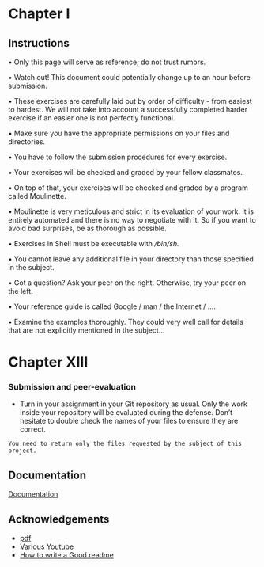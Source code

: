 
# Chapter I

## Instructions

• Only this page will serve as reference; do not trust rumors.

• Watch out! This document could potentially change up to an hour before submission.

• These exercises are carefully laid out by order of difficulty - from easiest to hardest.
We will not take into account a successfully completed harder exercise if an easier
one is not perfectly functional.

• Make sure you have the appropriate permissions on your files and directories.

• You have to follow the submission procedures for every exercise.

• Your exercises will be checked and graded by your fellow classmates.

• On top of that, your exercises will be checked and graded by a program called
Moulinette.

• Moulinette is very meticulous and strict in its evaluation of your work. It is entirely
automated and there is no way to negotiate with it. So if you want to avoid bad
surprises, be as thorough as possible.

• Exercises in Shell must be executable with */bin/sh.*

• You cannot leave any additional file in your directory than those specified in the
subject.

• Got a question? Ask your peer on the right. Otherwise, try your peer on the left.

• Your reference guide is called Google / man / the Internet / ....

• Examine the examples thoroughly. They could very well call for details that are
not explicitly mentioned in the subject...

# Chapter XIII

### Submission and peer-evaluation

* Turn in your assignment in your Git repository as usual. Only the work inside your repository will be evaluated during the defense. Don’t hesitate to double check the names of your files to ensure they are correct.

```
You need to return only the files requested by the subject of this
project.
```


## Documentation

[Documentation](https://github.com/beauhelmi/shell00)


## Acknowledgements

 - [pdf](https://cdn.intra.42.fr/pdf/pdf/77980/en.subject.pdf)
 - [Various Youtube](https://www.youtube.com/watch?v=FbOvjKqBvFY&list=PLfxuRgWiQ4rjd92unMjYVnJuFzg8RPSua)
 - [How to write a Good readme](https://bulldogjob.com/news/449-how-to-write-a-good-readme-for-your-github-project)

